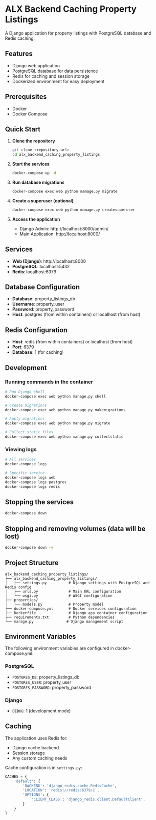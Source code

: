 # ALX Backend Caching Property Listings

A Django application for property listings with PostgreSQL database and Redis caching.

## Features

- Django web application
- PostgreSQL database for data persistence
- Redis for caching and session storage
- Dockerized environment for easy deployment

## Prerequisites

- Docker
- Docker Compose

## Quick Start

1. **Clone the repository**
   ```bash
   git clone <repository-url>
   cd alx_backend_caching_property_listings
   ```

2. **Start the services**
   ```bash
   docker-compose up -d
   ```

3. **Run database migrations**
   ```bash
   docker-compose exec web python manage.py migrate
   ```

4. **Create a superuser (optional)**
   ```bash
   docker-compose exec web python manage.py createsuperuser
   ```

5. **Access the application**
   - Django Admin: http://localhost:8000/admin/
   - Main Application: http://localhost:8000/

## Services

- **Web (Django)**: http://localhost:8000
- **PostgreSQL**: localhost:5432
- **Redis**: localhost:6379

## Database Configuration

- **Database**: property_listings_db
- **Username**: property_user
- **Password**: property_password
- **Host**: postgres (from within containers) or localhost (from host)

## Redis Configuration

- **Host**: redis (from within containers) or localhost (from host)
- **Port**: 6379
- **Database**: 1 (for caching)

## Development

### Running commands in the container
```bash
# Run Django shell
docker-compose exec web python manage.py shell

# Create migrations
docker-compose exec web python manage.py makemigrations

# Apply migrations
docker-compose exec web python manage.py migrate

# Collect static files
docker-compose exec web python manage.py collectstatic
```

### Viewing logs
```bash
# All services
docker-compose logs

# Specific service
docker-compose logs web
docker-compose logs postgres
docker-compose logs redis
```

## Stopping the services
```bash
docker-compose down
```

## Stopping and removing volumes (data will be lost)
```bash
docker-compose down -v
```

## Project Structure

```
alx_backend_caching_property_listings/
├── alx_backend_caching_property_listings/
│   ├── settings.py          # Django settings with PostgreSQL and Redis config
│   ├── urls.py              # Main URL configuration
│   └── wsgi.py              # WSGI configuration
├── properties/
│   └── models.py            # Property model
├── docker-compose.yml       # Docker services configuration
├── Dockerfile               # Django app container configuration
├── requirements.txt         # Python dependencies
└── manage.py               # Django management script
```

## Environment Variables

The following environment variables are configured in docker-compose.yml:

### PostgreSQL
- `POSTGRES_DB`: property_listings_db
- `POSTGRES_USER`: property_user
- `POSTGRES_PASSWORD`: property_password

### Django
- `DEBUG`: 1 (development mode)

## Caching

The application uses Redis for:
- Django cache backend
- Session storage
- Any custom caching needs

Cache configuration is in `settings.py`:
```python
CACHES = {
    'default': {
        'BACKEND': 'django_redis.cache.RedisCache',
        'LOCATION': 'redis://redis:6379/1',
        'OPTIONS': {
            'CLIENT_CLASS': 'django_redis.client.DefaultClient',
        }
    }
}
```
